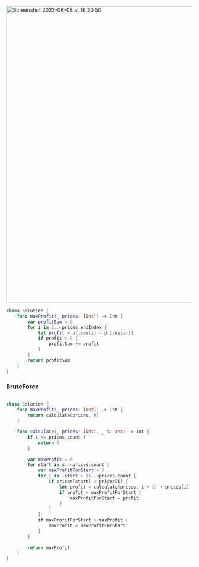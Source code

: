 <img width="800" alt="Screenshot 2023-06-08 at 16 30 50" src="https://github.com/jayyaj1224/Algorithm/assets/73763976/ea679fdf-60a1-4c63-9ae4-d0752b0908ad">

```swift
class Solution {
    func maxProfit(_ prices: [Int]) -> Int {
        var profitSum = 0
        for i in 1..<prices.endIndex {
            let profit = prices[i] - prices[i-1]
            if profit > 0 { 
                profitSum += profit
            }
        }
        return profitSum
    }
}
```


### BruteForce
```swift

class Solution {
    func maxProfit(_ prices: [Int]) -> Int {
        return calculate(prices, 0)
    }
    
    func calculate(_ prices: [Int], _ s: Int) -> Int {
        if s >= prices.count {
            return 0
        }
        
        var maxProfit = 0
        for start in s..<prices.count {
            var maxProfitForStart = 0
            for i in (start + 1)..<prices.count {
                if prices[start] < prices[i] {
                    let profit = calculate(prices, i + 1) + prices[i] - prices[start]
                    if profit > maxProfitForStart {
                        maxProfitForStart = profit
                    }
                }
            }
            if maxProfitForStart > maxProfit {
                maxProfit = maxProfitForStart
            }
        }
        
        return maxProfit
    }
}
```

